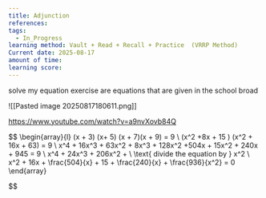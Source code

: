 ```yaml
---
title: Adjunction
references: 
tags:
  - In_Progress
learning method: Vault + Read + Recall + Practice  (VRRP Method)
Current date: 2025-08-17
amount of time: 
learning score:
---
```


solve my equation exercise are equations that are given in the school broad 


![[Pasted image 20250817180611.png]] 


https://www.youtube.com/watch?v=a9nvXovb84Q 


$$
\begin{array}{l} 
(x + 3) (x+ 5)  (x + 7)(x + 9)   =  9   \\
(x^2  +8x + 15 ) (x^2 + 16x  + 63)  = 9  \\
x^4 +  16x^3  +  63x^2 + 8x^3 + 128x^2  +504x + 15x^2 + 240x + 945  = 9  \\
 x^4 + 24x^3 + 206x^2  +     \\
\text{ divide the equation by } x^2   \\
x^2 + 16x +  \frac{504}{x} + 15 +  \frac{240}{x}  +  \frac{936}{x^2}   =   0   
\end{array}


$$ 


